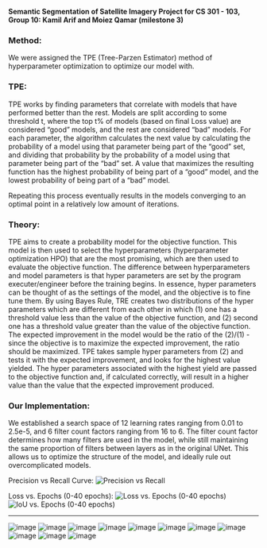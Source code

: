 **Semantic Segmentation of Satellite Imagery Project for CS 301 - 103,**
**Group 10: Kamil Arif and Moiez Qamar (milestone 3)**


### Method:
We were assigned the TPE (Tree-Parzen Estimator) method of hyperparameter optimization to optimize our model with. 


### TPE:
TPE works by finding parameters that correlate with models that have performed better than the rest. Models are split according to some threshold t, where the top t% of models (based on final Loss value) are considered “good” models, and the rest are considered “bad” models. For each parameter, the algorithm calculates the next value by calculating the probability of a model using that parameter being part of the “good” set, and dividing that probability by the probability of a model using that parameter being part of the “bad” set. A value that maximizes the resulting function has the highest probability of being part of a “good” model, and the lowest probability of being part of a “bad” model.

Repeating this process eventually results in the models converging to an optimal point in a relatively low amount of iterations. 


### Theory:
TPE aims to create a probability model for the objective function. This model is then used to select the hyperparameters (hyperparameter optimization HPO) that are the most promising, which are then used to evaluate the objective function. The difference between hyperparameters and model parameters is that hyper parameters are set by the program executer/engineer before the training begins. In essence, hyper parameters can be thought of as the settings of the model, and the objective is to fine tune them. By using Bayes Rule, TRE creates two distributions of the hyper parameters which are different from each other in which (1) one has a threshold value less than the value of the objective function, and (2) second one has a threshold value greater than the value of the objective function. The expected improvement in the model would be the ratio of the (2)/(1) - since the objective is to maximize the expected improvement, the ratio should be maximized. TPE takes sample hyper parameters from (2) and tests it with the expected improvement, and looks for the highest value yielded. The hyper parameters associated with the highest yield are passed to the objective function and, if calculated correctly, will result in a higher value than the value that the expected improvement produced.


### Our Implementation:
We established a search space of 12 learning rates ranging from 0.01 to 2.5e-5, and 6 filter count factors ranging from 16 to 6. The filter count factor determines how many filters are used in the model, while still maintaining the same proportion of filters between layers as in the original UNet. This allows us to optimize the structure of the model, and ideally rule out overcomplicated models.




  Precision vs Recall Curve:
![Precision vs Recall](https://cdn.discordapp.com/attachments/610972035195207730/1043927477787037726/image.png)


  Loss vs. Epochs (0-40 epochs):
![Loss vs. Epochs (0-40 epochs)](https://user-images.githubusercontent.com/31070777/202961783-47161ef6-3c4d-42d5-af60-ce10e5dc28d2.png)
![IoU vs. Epochs (0-40 epochs)](https://user-images.githubusercontent.com/31070777/202961835-b4c669b2-9615-4c58-920b-df84db6a2355.png)
  
  ------------------------------------------------------------
![image](https://user-images.githubusercontent.com/31070777/202961470-fd1565e7-0824-4a16-a73f-bde0cbc68f56.png)
![image](https://user-images.githubusercontent.com/31070777/202961477-02436650-3fa9-44b2-939d-21371acbb01e.png)
![image](https://user-images.githubusercontent.com/31070777/202961485-8b9eb092-1605-4825-befa-c27ec94bd945.png)
![image](https://user-images.githubusercontent.com/31070777/202961495-5a2c3abc-2d17-4410-978b-39b0f4bf4ca8.png)
![image](https://user-images.githubusercontent.com/31070777/202961512-eec73e59-d3f2-4608-8d2a-144a2a9c72b8.png)
![image](https://user-images.githubusercontent.com/31070777/202961521-d6a62c70-a075-4ba6-8499-d6ef23445195.png)
![image](https://user-images.githubusercontent.com/31070777/202961530-9c425287-e0c4-47c5-a11a-6e060ea6446a.png)
![image](https://user-images.githubusercontent.com/31070777/202961543-80c7809f-3029-43cb-8743-cde08341f8d3.png)
![image](https://user-images.githubusercontent.com/31070777/202961550-f096246b-c251-4983-92cb-052eb79f898a.png)
![image](https://user-images.githubusercontent.com/31070777/202961561-3fb1fc21-67da-47e8-b7fc-4ca4c148dfa7.png)
![image](https://user-images.githubusercontent.com/31070777/202961611-a31be865-7540-414d-9e3b-4ac152d4e1d5.png)







